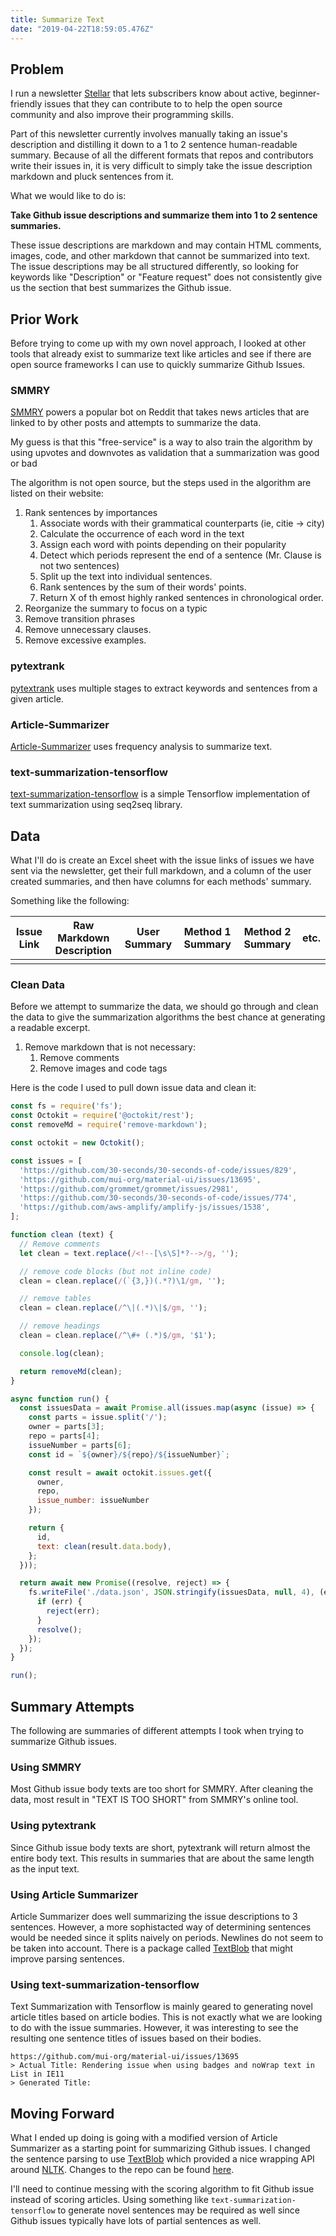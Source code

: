 ```yaml
---
title: Summarize Text
date: "2019-04-22T18:59:05.476Z"
---
```


## Problem

I run a newsletter [Stellar](https://stellar.clarityhub.io) that lets subscribers know about active, beginner-friendly issues that they can contribute to to help the open source community and also improve their programming skills.

Part of this newsletter currently involves manually taking an issue's description and distilling it down to a 1 to 2 sentence human-readable summary. Because of all the different formats that repos and contributors write their issues in, it is very difficult to simply take the issue description markdown and pluck sentences from it.

What we would like to do is:

**Take Github issue descriptions and summarize them into 1 to 2 sentence summaries.**

These issue descriptions are markdown and may contain HTML comments, images, code, and other markdown that cannot be summarized into text. The issue descriptions may be all structured differently, so looking for keywords like "Description" or "Feature request" does not consistently give us the section that best summarizes the Github issue.

## Prior Work

Before trying to come up with my own novel approach, I looked at other tools that already exist to summarize text like articles and see if there are open source frameworks I can use to quickly summarize Github Issues.

### SMMRY

[SMMRY](https://smmry.com/) powers a popular bot on Reddit that takes news articles that are linked to by other posts and attempts to summarize the data.

My guess is that this "free-service" is a way to also train the algorithm by using upvotes and downvotes as validation that a summarization was good or bad

The algorithm is not open source, but the steps used in the algorithm are listed on their website:

1. Rank sentences by importances
    1. Associate words with their grammatical counterparts (ie, citie -> city)
    2. Calculate the occurrence of each word in the text
    3. Assign each word with points depending on their popularity
    4. Detect which periods represent the end of a sentence (Mr. Clause is not two sentences)
    5. Split up the text into individual sentences.
    6. Rank sentences by the sum of their words' points.
    7. Return X of th emost highly ranked sentences in chronological order.
2. Reorganize the summary to focus on a typic
3. Remove transition phrases
4. Remove unnecessary clauses.
5. Remove excessive examples.

### pytextrank

[pytextrank](https://github.com/DerwenAI/pytextrank) uses multiple stages to extract keywords and sentences from a given article.

### Article-Summarizer

[Article-Summarizer](https://github.com/LazoCoder/Article-Summarizer) uses frequency analysis to summarize text.

### text-summarization-tensorflow

[text-summarization-tensorflow](https://github.com/dongjun-Lee/text-summarization-tensorflow) is a simple Tensorflow implementation of text summarization using seq2seq library.

## Data

What I'll do is create an Excel sheet with the issue links of issues we have sent via the newsletter, get their full markdown, and a column of the user created summaries, and then have columns for each methods' summary.

Something like the following:

| Issue Link | Raw Markdown Description | User Summary | Method 1 Summary | Method 2 Summary | etc. |
|---------|---------|---------|------|------|-----|
|         |         |         |      |      |     |

### Clean Data

Before we attempt to summarize the data, we should go through and clean the data to give the summarization algorithms the best chance at generating a readable excerpt.

1. Remove markdown that is not necessary:
    1. Remove comments
    2. Remove images and code tags

Here is the code I used to pull down issue data and clean it:

```js
const fs = require('fs');
const Octokit = require('@octokit/rest');
const removeMd = require('remove-markdown');

const octokit = new Octokit();

const issues = [
  'https://github.com/30-seconds/30-seconds-of-code/issues/829',
  'https://github.com/mui-org/material-ui/issues/13695',
  'https://github.com/grommet/grommet/issues/2981',
  'https://github.com/30-seconds/30-seconds-of-code/issues/774',
  'https://github.com/aws-amplify/amplify-js/issues/1538',
];

function clean (text) {
  // Remove comments
  let clean = text.replace(/<!--[\s\S]*?-->/g, '');

  // remove code blocks (but not inline code)
  clean = clean.replace(/(`{3,})(.*?)\1/gm, '');

  // remove tables
  clean = clean.replace(/^\|(.*)\|$/gm, '');

  // remove headings
  clean = clean.replace(/^\#+ (.*)$/gm, '$1');

  console.log(clean);

  return removeMd(clean);
}

async function run() {
  const issuesData = await Promise.all(issues.map(async (issue) => {
    const parts = issue.split('/');
    owner = parts[3];
    repo = parts[4];
    issueNumber = parts[6];
    const id = `${owner}/${repo}/${issueNumber}`;

    const result = await octokit.issues.get({
      owner,
      repo,
      issue_number: issueNumber
    });

    return {
      id,
      text: clean(result.data.body),
    };
  }));

  return await new Promise((resolve, reject) => {
    fs.writeFile('./data.json', JSON.stringify(issuesData, null, 4), (err) => {
      if (err) {
        reject(err);
      }
      resolve();
    });
  });
}

run();

```

## Summary Attempts

The following are summaries of different attempts I took when trying to summarize Github issues.

### Using SMMRY

Most Github issue body texts are too short for SMMRY. After cleaning the data, most result in "TEXT IS TOO SHORT" from SMMRY's online tool.

### Using pytextrank

Since Github issue body texts are short, pytextrank will return almost the entire body text. This results in summaries that are about the same length as the input text.

### Using Article Summarizer

Article Summarizer does well summarizing the issue descriptions to 3 sentences. However, a more sophistacted way of determining sentences would be needed since it splits naively on periods. Newlines do not seem to be taken into account. There is a package called [TextBlob](https://textblob.readthedocs.io/en/dev/) that might improve parsing sentences.

### Using text-summarization-tensorflow

Text Summarization with Tensorflow is mainly geared to generating novel article titles based on article bodies. This is not exactly what we are looking to do with the issue summaries. However, it was interesting to see the resulting one sentence titles of issues based on their bodies.

```
https://github.com/mui-org/material-ui/issues/13695
> Actual Title: Rendering issue when using badges and noWrap text in List in IE11
> Generated Title: 
```

## Moving Forward

What I ended up doing is going with a modified version of Article Summarizer as a starting point for summarizing Github issues. I changed the sentence parsing to use [TextBlob](https://textblob.readthedocs.io/en/dev/) which provided a nice wrapping API around [NLTK](https://www.nltk.org/api/nltk.tokenize.html). Changes to the repo can be found [here](https://github.com/idmontie/Article-Summarizer).

I'll need to continue messing with the scoring algorithm to fit Github issue instead of scoring articles. Using something like `text-summarization-tensorflow` to generate novel sentences may be required as well since Github issues typically have lots of partial sentences as well.

